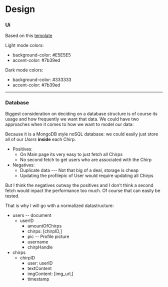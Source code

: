 # Design
### Ui
Based on this [template](https://www.figma.com/file/gKZoWoleFgP35xvYu83Y2l/Portfolio-UI---Web-%26-Mobile?node-id=138%3A70)

Light mode colors:
- background-color: #E5E5E5
- accent-color: #7b39ed

Dark mode colors:
-  background-color: #333333
- accent-color: #7b39ed
---
### Database
Biggest consideration on deciding on a database structure is of course its usage and how frequently we want that data.
We could have two approaches when it comes to how we want to model our data:

Because it is a MongoDB style noSQL database: we could easily just store all of our *Users* **inside** each Chirp.
- Positives:
    - On Main page its very easy to just fetch all Chirps
    - No second fetch to get users who are associated with the Chirp
- Negatives:
    - Duplicate data --- Not that big of a deal, storage is cheap
    - Updating the profilepic of User would require updating all Chirps

But I think the negatives outway the positives and I don't think a second fetch would inpact the performance too much. Of course that can easily be tested.

That is why I will go with a normalized datastructure:
- users -- document
    - userID
        - amountOfChirps
        - chirps: \[chirpID,\]
        - pic -- Profile picture
        - username
        - chirpHandle
- chirps
    - chirpID
        - user: userID
        - textContent
        - imgContent: \[img_url,\]
        - timestamp